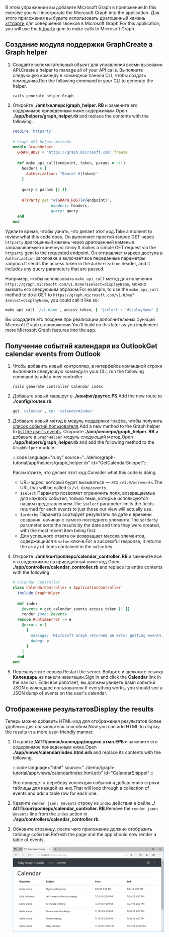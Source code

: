 <!-- markdownlint-disable MD002 MD041 -->

<span data-ttu-id="44545-101">В этом упражнении вы добавите Microsoft Graph в приложение.</span><span class="sxs-lookup"><span data-stu-id="44545-101">In this exercise you will incorporate the Microsoft Graph into the application.</span></span> <span data-ttu-id="44545-102">Для этого приложения вы будете использовать драгоценный камень [хттпарти](https://github.com/jnunemaker/httparty) для совершения звонков в Microsoft Graph.</span><span class="sxs-lookup"><span data-stu-id="44545-102">For this application, you will use the [httparty](https://github.com/jnunemaker/httparty) gem to make calls to Microsoft Graph.</span></span>

## <a name="create-a-graph-helper"></a><span data-ttu-id="44545-103">Создание модуля поддержки Graph</span><span class="sxs-lookup"><span data-stu-id="44545-103">Create a Graph helper</span></span>

1. <span data-ttu-id="44545-104">Создайте вспомогательный объект для управления всеми вызовами API.</span><span class="sxs-lookup"><span data-stu-id="44545-104">Create a helper to manage all of your API calls.</span></span> <span data-ttu-id="44545-105">Выполните следующую команду в командной панели CLI, чтобы создать помощника.</span><span class="sxs-lookup"><span data-stu-id="44545-105">Run the following command in your CLI to generate the helper.</span></span>

    ```Shell
    rails generate helper Graph
    ```

1. <span data-ttu-id="44545-106">Откройте **./апп/хелперс/graph_helper. RB** и замените его содержимое приведенным ниже содержимым.</span><span class="sxs-lookup"><span data-stu-id="44545-106">Open **./app/helpers/graph_helper.rb** and replace the contents with the following.</span></span>

    ```ruby
    require 'httparty'

    # Graph API helper methods
    module GraphHelper
      GRAPH_HOST = 'https://graph.microsoft.com'.freeze

      def make_api_call(endpoint, token, params = nil)
        headers = {
          Authorization: "Bearer #{token}"
        }

        query = params || {}

        HTTParty.get "#{GRAPH_HOST}#{endpoint}",
                     headers: headers,
                     query: query
      end
    end
    ```

<span data-ttu-id="44545-107">Уделите время, чтобы узнать, что делает этот код.</span><span class="sxs-lookup"><span data-stu-id="44545-107">Take a moment to review what this code does.</span></span> <span data-ttu-id="44545-108">Он выполняет простой запрос GET через `httparty` драгоценный камень через драгоценный камень в запрашиваемую конечную точку.</span><span class="sxs-lookup"><span data-stu-id="44545-108">It makes a simple GET request via the `httparty` gem to the requested endpoint.</span></span> <span data-ttu-id="44545-109">Он отправляет маркер доступа в `Authorization` заголовке и включает все переданные параметры запроса.</span><span class="sxs-lookup"><span data-stu-id="44545-109">It sends the access token in the `Authorization` header, and it includes any query parameters that are passed.</span></span>

<span data-ttu-id="44545-110">Например, чтобы использовать `make_api_call` метод для получения `https://graph.microsoft.com/v1.0/me?$select=displayName`, можно вызвать его следующим образом:</span><span class="sxs-lookup"><span data-stu-id="44545-110">For example, to use the `make_api_call` method to do a GET to `https://graph.microsoft.com/v1.0/me?$select=displayName`, you could call it like so:</span></span>

```ruby
make_api_call `/v1.0/me`, access_token, { '$select': 'displayName' }
```

<span data-ttu-id="44545-111">Вы создадите это позднее при реализации дополнительных функций Microsoft Graph в приложении.</span><span class="sxs-lookup"><span data-stu-id="44545-111">You'll build on this later as you implement more Microsoft Graph features into the app.</span></span>

## <a name="get-calendar-events-from-outlook"></a><span data-ttu-id="44545-112">Получение событий календаря из Outlook</span><span class="sxs-lookup"><span data-stu-id="44545-112">Get calendar events from Outlook</span></span>

1. <span data-ttu-id="44545-113">Чтобы добавить новый контроллер, в интерфейсе командной строки выполните следующую команду.</span><span class="sxs-lookup"><span data-stu-id="44545-113">In your CLI, run the following command to add a new controller.</span></span>

    ```Shell
    rails generate controller Calendar index
    ```

1. <span data-ttu-id="44545-114">Добавьте новый маршрут в **./конфиг/раутес.РБ**.</span><span class="sxs-lookup"><span data-stu-id="44545-114">Add the new route to **./config/routes.rb**.</span></span>

    ```ruby
    get 'calendar', to: 'calendar#index'
    ```

1. <span data-ttu-id="44545-115">Добавьте новый метод в модуль поддержки графов, чтобы получить [список событий пользователя](/graph/api/user-list-events?view=graph-rest-1.0).</span><span class="sxs-lookup"><span data-stu-id="44545-115">Add a new method to the Graph helper to [list the user's events](/graph/api/user-list-events?view=graph-rest-1.0).</span></span> <span data-ttu-id="44545-116">Откройте **./апп/хелперс/graph_helper. RB** и добавьте в `GraphHelper` модуль следующий метод.</span><span class="sxs-lookup"><span data-stu-id="44545-116">Open **./app/helpers/graph_helper.rb** and add the following method to the `GraphHelper` module.</span></span>

    :::code language="ruby" source="../demo/graph-tutorial/app/helpers/graph_helper.rb" id="GetCalendarSnippet":::

    <span data-ttu-id="44545-117">Рассмотрите, что делает этот код.</span><span class="sxs-lookup"><span data-stu-id="44545-117">Consider what this code is doing.</span></span>

    - <span data-ttu-id="44545-118">URL-адрес, который будет вызываться — это `/v1.0/me/events`.</span><span class="sxs-lookup"><span data-stu-id="44545-118">The URL that will be called is `/v1.0/me/events`.</span></span>
    - <span data-ttu-id="44545-119">`$select` Параметр позволяет ограничить поля, возвращаемые для каждого события, только теми, которые используются нашим представлением.</span><span class="sxs-lookup"><span data-stu-id="44545-119">The `$select` parameter limits the fields returned for each events to just those our view will actually use.</span></span>
    - <span data-ttu-id="44545-120">`$orderby` Параметр сортирует результаты по дате и времени создания, начиная с самого последнего элемента.</span><span class="sxs-lookup"><span data-stu-id="44545-120">The `$orderby` parameter sorts the results by the date and time they were created, with the most recent item being first.</span></span>
    - <span data-ttu-id="44545-121">Для успешного ответа он возвращает массив элементов, содержащийся в `value` ключе.</span><span class="sxs-lookup"><span data-stu-id="44545-121">For a successful response, it returns the array of items contained in the `value` key.</span></span>

1. <span data-ttu-id="44545-122">Откройте **./апп/контроллерс/calendar_controller. RB** и замените все его содержимое на приведенный ниже код.</span><span class="sxs-lookup"><span data-stu-id="44545-122">Open **./app/controllers/calendar_controller.rb** and replace its entire contents with the following.</span></span>

    ```ruby
    # Calendar controller
    class CalendarController < ApplicationController
      include GraphHelper

      def index
        @events = get_calendar_events access_token || []
        render json: @events
      rescue RuntimeError => e
        @errors = [
          {
            message: 'Microsoft Graph returned an error getting events.',
            debug: e
          }
        ]
      end
    end
    ```

1. <span data-ttu-id="44545-123">Перезапустите сервер.</span><span class="sxs-lookup"><span data-stu-id="44545-123">Restart the server.</span></span> <span data-ttu-id="44545-124">Войдите и щелкните ссылку **Календарь** на панели навигации.</span><span class="sxs-lookup"><span data-stu-id="44545-124">Sign in and click the **Calendar** link in the nav bar.</span></span> <span data-ttu-id="44545-125">Если все работает, вы должны увидеть дамп событий JSON в календаре пользователя.</span><span class="sxs-lookup"><span data-stu-id="44545-125">If everything works, you should see a JSON dump of events on the user's calendar.</span></span>

## <a name="display-the-results"></a><span data-ttu-id="44545-126">Отображение результатов</span><span class="sxs-lookup"><span data-stu-id="44545-126">Display the results</span></span>

<span data-ttu-id="44545-127">Теперь можно добавить HTML-код для отображения результатов более удобным для пользователя способом.</span><span class="sxs-lookup"><span data-stu-id="44545-127">Now you can add HTML to display the results in a more user-friendly manner.</span></span>

1. <span data-ttu-id="44545-128">Откройте **/АПП/виевс/календар/индекс.хтмл.ЕРБ** и замените его содержимое приведенным ниже.</span><span class="sxs-lookup"><span data-stu-id="44545-128">Open **./app/views/calendar/index.html.erb** and replace its contents with the following.</span></span>

    :::code language="html" source="../demo/graph-tutorial/app/views/calendar/index.html.erb" id="CalendarSnippet":::

    <span data-ttu-id="44545-129">Это приведет к перебору коллекции событий и добавлению строки таблицы для каждой из них.</span><span class="sxs-lookup"><span data-stu-id="44545-129">That will loop through a collection of events and add a table row for each one.</span></span>

1. <span data-ttu-id="44545-130">Удалите `render json: @events` строку из `index` действия в файле **./АПП/контроллерс/calendar_controller. RB**.</span><span class="sxs-lookup"><span data-stu-id="44545-130">Remove the `render json: @events` line from the `index` action in **./app/controllers/calendar_controller.rb**.</span></span>

1. <span data-ttu-id="44545-131">Обновите страницу, после чего приложение должно отобразить таблицу событий.</span><span class="sxs-lookup"><span data-stu-id="44545-131">Refresh the page and the app should now render a table of events.</span></span>

    ![Снимок экрана с таблицей событий](./images/add-msgraph-01.png)
